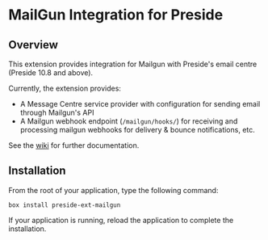 # MailGun Integration for Preside

## Overview

This extension provides integration for Mailgun with Preside's email centre (Preside 10.8 and above).

Currently, the extension provides:

* A Message Centre service provider with configuration for sending email through Mailgun's API
* A Mailgun webhook endpoint (`/mailgun/hooks/`) for receiving and processing mailgun webhooks for delivery & bounce notifications, etc.

See the [wiki](https://github.com/pixl8/preside-ext-mailgun/wiki) for further documentation.

## Installation

From the root of your application, type the following command:

```
box install preside-ext-mailgun
```

If your application is running, reload the application to complete the installation.